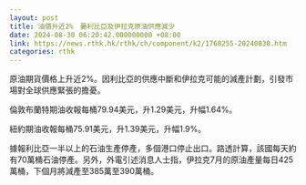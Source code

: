 ```yaml
---
layout: post
title: 油價升近2%　憂利比亞及伊拉克原油供應減少
date: 2024-08-30 06:20:42.000000000 +08:00
link: https://news.rthk.hk/rthk/ch/component/k2/1768255-20240830.htm
categories: rthk
---
```


原油期貨價格上升近2%。因利比亞的供應中斷和伊拉克可能的減產計劃，引發市場對全球供應緊張的擔憂。

倫敦布蘭特期油收報每桶79.94美元，升1.29美元，升幅1.64%。

紐約期油收報每桶75.91美元，升1.39美元，升幅1.9%。

據報利比亞一半以上的石油生產停產，多個港口停止出口。路透計算，該國每天約有70萬桶石油停產。另外，外電引述消息人士指，伊拉克7月的原油產量每日425萬桶，下個月將減產至385萬至390萬桶。
